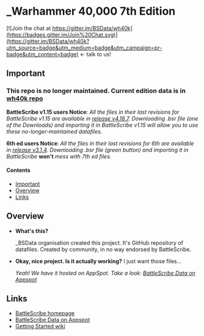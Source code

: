 _Warhammer 40,000 7th Edition
============================

[![Join the chat at https://gitter.im/BSData/wh40k](https://badges.gitter.im/Join%20Chat.svg)](https://gitter.im/BSData/wh40k?utm_source=badge&utm_medium=badge&utm_campaign=pr-badge&utm_content=badge) <- talk to us!

## Important ##

### This repo is no longer maintained. Current edition data is in [wh40k repo](https://github.com/BSData/wh40k) ###

__BattleScribe v1.15 users Notice__: _All the files in their last revisions for BattleScribe v1.15 are available in [release v4.18.7](https://github.com/BSData/wh40k-7th-edition/releases/tag/v4.18.7). Downloading .bsr file (one of the Downloads) and importing it in BattleScribe v1.15 will allow you to use these no-longer-maintained datafiles._

__6th ed users Notice__: _All the files in their last revisions for 6th are available in [release v3.1.4](https://github.com/BSData/wh40k-7th-edition/releases/tag/v3.1.4). Downloading .bsr file (green button) and importing it in BattleScribe_ __won't__ _mess with 7th ed files._

#### Contents ####

* [Important][]
* [Overview][]
* [Links][]

[Important]: #important
[Overview]: #overview
[Links]: #links


## Overview ##

* __What's this?__
  
  _BSData organisation created this project. It's GitHub repository of datafiles. Created by community, in no way endorsed by BattleScribe.

* __Okay, nice project. Is it actually working?__ I just want those files...
  
  _Yeah! We have it hosted on AppSpot. Take a look: [BattleScribe Data on Appspot][]_

## Links ##

* [BattleScribe homepage][]
* [BattleScribe Data on Appspot][]
* [Getting Started wiki][]


[BattleScribe homepage]: http://www.battlescribe.net/
[BattleScribe Data on Appspot]: http://battlescribedata.appspot.com/#/repos
[Getting Started wiki]: https://github.com/BSData/bsdata/wiki/Home#getting-started
